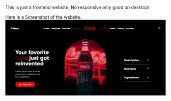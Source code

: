 This is just a frontend website, No responsive only good on desktop!

Here is a Screenshot of the website.
![Website image](https://github.com/XERO47/cocal-cola-landing-website/blob/main/website_ss.PNG?raw=true)

